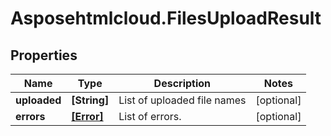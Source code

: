 # Asposehtmlcloud.FilesUploadResult

## Properties
| Name         | Type                    | Description                 | Notes      |
|--------------|-------------------------|-----------------------------|------------|
| **uploaded** | **[String]**            | List of uploaded file names | [optional] |
| **errors**   | [**[Error]**](Error.md) | List of errors.             | [optional] |


